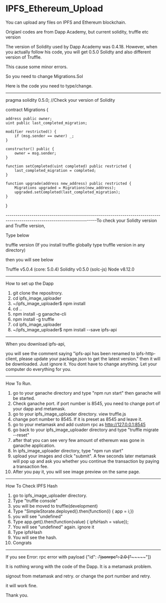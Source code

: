 # IPFS_Ethereum_Upload
You can upload any files on IPFS and Ethereum blockchain.

Origianl codes are from Dapp Academy, but current solidity, truffle etc version 

The version of Solidity used by Dapp Academy was 0.4.18. However, when you actually follow his code, you will get 0.5.0 Solidty and also different version of Truffle. 

This cause some minor errors. 

So you need to change Migrations.Sol 

Here is the code you need to type/change. 

-----------------------------------------------------------------------------------------------------------------------------
pragma solidity 0.5.0;    //Check your version of Solidity

contract Migrations {

    address public owner;
    uint public last_completed_migration;

    modifier restricted() {
        if (msg.sender == owner) _;
    }

    constructor() public {
        owner = msg.sender;
    }

    function setCompleted(uint completed) public restricted {
        last_completed_migration = completed;
    }

    function upgrade(address new_address) public restricted {
        Migrations upgraded = Migrations(new_address);
        upgraded.setCompleted(last_completed_migration);
    }
 }

----------------------------------------------------------------------------------------------------------------------------To check your Solidty version and Truffle version,

Type below

truffle version (If you install truffle globally type truffle version in any directory)

then you will see below

Truffle v5.0.4 (core: 5.0.4)
Solidity v0.5.0 (solc-js)
Node v8.12.0

----------------------------------------------------------------------------------------------------------------------------
How to set up the Dapp

1. git clone the repositrory.
2. cd ipfs_image_uploader
3. ~/ipfs_image_uploader$ npm install
4. cd ..
5. npm install -g ganache-cli 
6. npm install -g truffle
7. cd ipfs_image_uploader
8. ~/ipfs_image_uploader$ npm install --save ipfs-api

----------------------------------------------------------------------------------------------------------------------------
When you download ipfs-api,

you will see the comment saying "ipfs-api has been renamed to ipfs-http-client, please update your package.json to get the latest version." then it will be downloaded. 
Just ignore it. You dont have to change anything. Let your computer do everything for you.

-----------------------------------------------------------------------------------------------------------------------------

How To Run.
1. go to your ganache directory and type "npm run start" then ganache will be started. 
2. Check ganache port. if port number is 8545, you need to change port of your dapp and metamask.
3. go to your ipfs_image_uploader directory. view truffle.js
4. change port number to 8545. If it is preset as 8545 and leave it.
5. go to your metamask and add custom rpc as http://127.0.0.1:8545
6. go back to your ipfs_image_uploader directory and type "truffle migrate --reset"
7. after that you can see very few amount of ethereum was gone in ganache application. 
8. In ipfs_image_uploader directory, type "npm run start" 
9. upload your images and click "submit". A few seconds later metamask will pop up and ask you whether you continue the transaction by paying a transaction fee. 
10. After you pay it, you will see image preview on the same page. 

-----------------------------------------------------------------------------------------------------------------------------

How To Check IPFS Hash

1. go to ipfs_image_uploader directory.
2. Type "truffle console"
3. you will be moved to truffle(development) 
4. Type "SimpleStorate.deployed().then(function(i) { app = i;})
5. you will see "undefined"
6. Type app.get().then(function(value) { ipfsHash = value});
7. You will see "undefined" again. ignore it
8. Type ipfsHash
9. You will see the hash. 
10. Congrats

-----------------------------------------------------------------------------------------------------------------------------
If you see Error: rpc error with payload {"id": ~~~~~~~~~~."jsonrpc": 2.0 ["~~~~~~~~~~~~~~~"]} 

It is nothing wrong with the code of the Dapp. It is a metamask problem. 

signout from metamask and retry. or change the port number and retry. 

it will work fine. 


Thank you.










